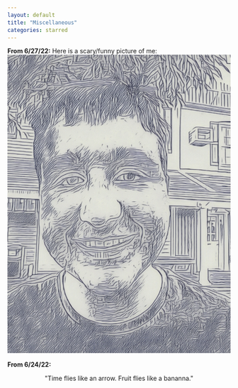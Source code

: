 ```yaml
---
layout: default
title: "Miscellaneous"
categories: starred
---
```


**From 6/27/22:**
Here is a scary/funny picture of me:
![Scary Picture Of Brandon](/assets/line-brandon.jpeg)

**From 6/24/22:**
<center>
"Time flies like an arrow. Fruit flies like a bananna."
</center>
